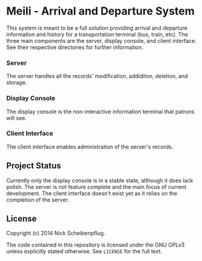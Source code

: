 # Meili - Arrival and Departure System

This system is meant to be a full solution providing arrival and departure
information and history for a transportation terminal (bus, train, etc).  The
three main components are the server, display console, and client interface.
See their respective directories for further information.

### Server
The server handles all the records' modification, addiditon, deletion, and
storage.

### Display Console
The display console is the non-interactive information terminal that patrons
will see.

### Client Interface
The client interface enables administration of the server's records.

## Project Status
Currently only the display console is in a stable state, although it does
lack polish.  The server is not feature complete and the main focus of current
development.  The client interface doesn't exist yet as it relies on the
completion of the server.

## License
Copyright (c) 2014 Nick Scheibenpflug.

The code contained in this repository is licensed under the GNU GPLv3 unless
explicitly stated otherwise.  See `LICENSE` for the full text.